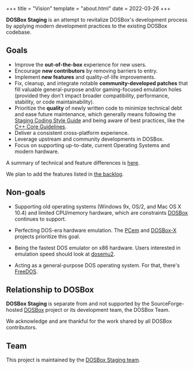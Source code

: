 +++
title = "Vision"
template = "about.html"
date = 2022-03-26
+++

**DOSBox Staging** is an attempt to revitalize DOSBox's development process
by applying modern development practices to the existing DOSBox codebase.

## Goals

- Improve the **out-of-the-box** experience for new users.
- Encourage **new contributors** by removing barriers to entry.
- Implement **new features** and quality-of-life improvements.
- Fix, cleanup, and integrate notable **community-developed patches** that
  fill valuable general-purpose and/or gaming-focused emulation holes
  (provided they don't impact broader compatibility, performance, stability,
  or code maintainability).
- Prioritize the **quality** of newly written code to minimize technical
  debt and ease future maintenance, which generally means
  following the [Staging Coding Style Guide](https://github.com/dosbox-staging/dosbox-staging/blob/main/CONTRIBUTING.md#coding-style) 
  and being aware of best practices, like the [C++ Core Guidelines](http://isocpp.github.io/CppCoreGuidelines/CppCoreGuidelines).
- Deliver a consistent cross-platform experience.
- Leverage upstream and community developments in DOSBox.
- Focus on supporting up-to-date, current Operating Systems and modern
 hardware.

A summary of technical and feature differences is
[here](https://github.com/dosbox-staging/dosbox-staging#summary-of-differences-compared-to-upstream).

We plan to add the features listed in
[the backlog](https://github.com/dosbox-staging/dosbox-staging/projects/3).

## Non-goals

- Supporting old operating systems (Windows 9x, OS/2, and Mac OS X 10.4)
  and limited CPU/memory hardware, which are constraints [DOSBox](https://www.dosbox.com/)
  continues to support.

- Perfecting DOS-era hardware emulation. The
  [PCem](https://pcem-emulator.co.uk/) and
  [DOSBox-X](https://github.com/joncampbell123/dosbox-x) projects prioritize
  this goal.

- Being the fastest DOS emulator on x86 hardware. Users interested in
  emulation speed should look at [dosemu2](https://github.com/dosemu2/dosemu2).

- Acting as a general-purpose DOS operating system. For that, there's
  [FreeDOS](https://www.freedos.org/).

## Relationship to DOSBox

**DOSBox Staging** is separate from and not supported by the SourceForge-hosted
[DOSBox](https://www.dosbox.com/) project or its development team, the DOSBox
Team.

We acknowledge and are thankful for the work shared by all DOSBox
contributors.

## Team

This project is maintained by the
[DOSBox Staging team](https://github.com/orgs/dosbox-staging/people).
